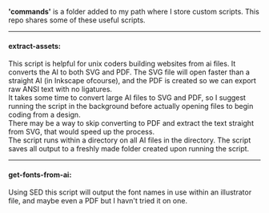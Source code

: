 <strong>'commands'</strong> is a folder added to my path where I store custom scripts.  This repo shares some of these useful scripts.
<hr>
<h4>extract-assets:</h4>
<p>
	This script is helpful for unix coders building websites from ai files. It converts the AI to both SVG and PDF.   The SVG file will open faster than a straight AI (in Inkscape ofcourse), and the PDF is created so we can export raw ANSI text with no ligatures.<br>
	It takes some time to convert large AI files to SVG and PDF, so I suggest running the script in the background before actually opening files to begin coding from a design.<br>
	There may be a way to skip converting to PDF and extract the text straight from SVG, that would speed up the process.<br>
	The script runs within a directory on all AI files in the directory.  The script saves all output to a freshly made folder created upon running the script.<br>
</p>
<hr>
<h4>get-fonts-from-ai:</h4>
<p>
	Using SED this script will output the font names in use within an illustrator file, and maybe even a PDF but I havn't tried it on one.
</p>
